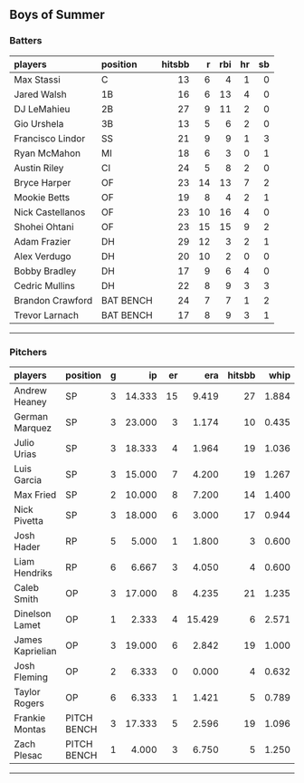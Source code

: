 ## Boys of Summer

### Batters

 
|players          |position  | hitsbb|  r| rbi| hr| sb| 
|:----------------|:---------|------:|--:|---:|--:|--:| 
|Max Stassi       |C         |     13|  6|   4|  1|  0| 
|Jared Walsh      |1B        |     16|  6|  13|  4|  0| 
|DJ LeMahieu      |2B        |     27|  9|  11|  2|  0| 
|Gio Urshela      |3B        |     13|  5|   6|  2|  0| 
|Francisco Lindor |SS        |     21|  9|   9|  1|  3| 
|Ryan McMahon     |MI        |     18|  6|   3|  0|  1| 
|Austin Riley     |CI        |     24|  5|   8|  2|  0| 
|Bryce Harper     |OF        |     23| 14|  13|  7|  2| 
|Mookie Betts     |OF        |     19|  8|   4|  2|  1| 
|Nick Castellanos |OF        |     23| 10|  16|  4|  0| 
|Shohei Ohtani    |OF        |     23| 15|  15|  9|  2| 
|Adam Frazier     |DH        |     29| 12|   3|  2|  1| 
|Alex Verdugo     |DH        |     20| 10|   2|  0|  0| 
|Bobby Bradley    |DH        |     17|  9|   6|  4|  0| 
|Cedric Mullins   |DH        |     22|  8|   9|  3|  3| 
|Brandon Crawford |BAT BENCH |     24|  7|   7|  1|  2| 
|Trevor Larnach   |BAT BENCH |     17|  8|   9|  3|  1| 

* * *

### Pitchers

 
|players          |position    |  g|     ip| er|    era| hitsbb|  whip| so|  w| sv| 
|:----------------|:-----------|--:|------:|--:|------:|------:|-----:|--:|--:|--:| 
|Andrew Heaney    |SP          |  3| 14.333| 15|  9.419|     27| 1.884| 19|  1|  0| 
|German Marquez   |SP          |  3| 23.000|  3|  1.174|     10| 0.435| 23|  2|  0| 
|Julio Urias      |SP          |  3| 18.333|  4|  1.964|     19| 1.036| 24|  2|  0| 
|Luis Garcia      |SP          |  3| 15.000|  7|  4.200|     19| 1.267| 17|  1|  0| 
|Max Fried        |SP          |  2| 10.000|  8|  7.200|     14| 1.400| 12|  1|  0| 
|Nick Pivetta     |SP          |  3| 18.000|  6|  3.000|     17| 0.944| 23|  1|  0| 
|Josh Hader       |RP          |  5|  5.000|  1|  1.800|      3| 0.600|  9|  0|  3| 
|Liam Hendriks    |RP          |  6|  6.667|  3|  4.050|      4| 0.600|  9|  0|  4| 
|Caleb Smith      |OP          |  3| 17.000|  8|  4.235|     21| 1.235| 19|  0|  0| 
|Dinelson Lamet   |OP          |  1|  2.333|  4| 15.429|      6| 2.571|  1|  0|  0| 
|James Kaprielian |OP          |  3| 19.000|  6|  2.842|     19| 1.000| 20|  0|  0| 
|Josh Fleming     |OP          |  2|  6.333|  0|  0.000|      4| 0.632|  4|  1|  0| 
|Taylor Rogers    |OP          |  6|  6.333|  1|  1.421|      5| 0.789|  9|  0|  1| 
|Frankie Montas   |PITCH BENCH |  3| 17.333|  5|  2.596|     19| 1.096| 18|  1|  0| 
|Zach Plesac      |PITCH BENCH |  1|  4.000|  3|  6.750|      5| 1.250|  4|  0|  0| 


* * *



